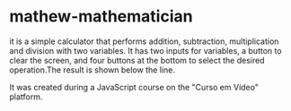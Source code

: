 # mathew-mathematician

it is a simple calculator that performs addition, subtraction, multiplication and division with two variables. It has two inputs for variables, a button to clear the screen, and four buttons at the bottom to select the desired operation.The result is shown below the line.

It was created during a JavaScript course on the "Curso em Vídeo" platform.
